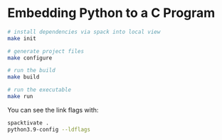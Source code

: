 

# Embedding Python to a C Program

```sh
# install dependencies via spack into local view
make init

# generate project files
make configure

# run the build
make build

# run the executable
make run
```

You can see the link flags with:

```sh
spacktivate .
python3.9-config --ldflags
```
